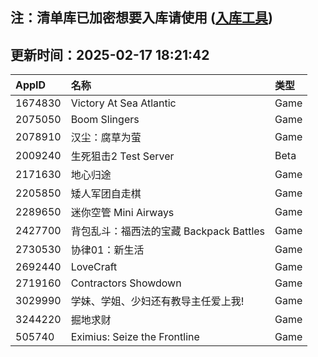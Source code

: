 ## 注：清单库已加密想要入库请使用 ([入库工具](https://github.com/BlankTMing/ManifestAutoUpdate/releases))

## 更新时间：2025-02-17 18:21:42
| AppID | 名称 | 类型  |
| :-------------------- | :----------------------------- | :----------- |
| 1674830 | Victory At Sea Atlantic| Game |
| 2075050 | Boom Slingers| Game |
| 2078910 | 汉尘：腐草为萤| Game |
| 2009240 | 生死狙击2 Test Server| Beta |
| 2171630 | 地心归途| Game |
| 2205850 | 矮人军团自走棋| Game |
| 2289650 | 迷你空管 Mini Airways| Game |
| 2427700 | 背包乱斗：福西法的宝藏 Backpack Battles| Game |
| 2730530 | 协律01：新生活| Game |
| 2692440 | LoveCraft| Game |
| 2719160 | Contractors Showdown| Game |
| 3029990 | 学妹、学姐、少妇还有教导主任爱上我!| Game |
| 3244220 | 掘地求财| Game |
| 505740 | Eximius: Seize the Frontline| Game |
